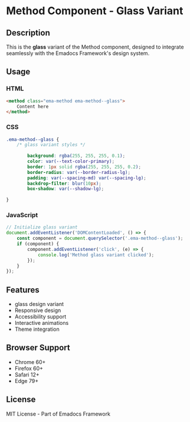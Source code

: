 # Method Component - Glass Variant

## Description
This is the **glass** variant of the Method component, designed to integrate seamlessly with the Emadocs Framework's design system.

## Usage

### HTML
```html
<method class="ema-method ema-method--glass">
    Content here
</method>
```

### CSS
```css
.ema-method--glass {
    /* glass variant styles */
    
        background: rgba(255, 255, 255, 0.1);
        color: var(--text-color-primary);
        border: 1px solid rgba(255, 255, 255, 0.2);
        border-radius: var(--border-radius-lg);
        padding: var(--spacing-md) var(--spacing-lg);
        backdrop-filter: blur(10px);
        box-shadow: var(--shadow-lg);
    
}
```

### JavaScript
```javascript
// Initialize glass variant
document.addEventListener('DOMContentLoaded', () => {
    const component = document.querySelector('.ema-method--glass');
    if (component) {
        component.addEventListener('click', (e) => {
            console.log('Method glass variant clicked');
        });
    }
});
```

## Features
- glass design variant
- Responsive design
- Accessibility support
- Interactive animations
- Theme integration

## Browser Support
- Chrome 60+
- Firefox 60+
- Safari 12+
- Edge 79+

## License
MIT License - Part of Emadocs Framework
